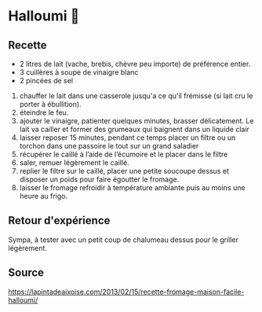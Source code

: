 # Halloumi 🧀

## Recette

- 2 litres de lait (vache, brebis, chèvre peu importe) de préférence entier.
- 3 cuillères à soupe de vinaigre blanc
- 2 pincées de sel

1. chauffer le lait dans une casserole jusqu'a ce qu'il frémisse (si lait cru le porter à ébullition).
2. éteindre le feu.
3. ajouter le vinaigre, patienter quelques minutes, brasser délicatement. Le lait va cailler et former des grumeaux qui baignent dans un liquide clair
4. laisser reposer 15 minutes, pendant ce temps placer un filtre ou un torchon dans une passoire le tout sur un grand saladier
5. récupérer le caillé à l’aide de l’écumoire et le placer dans le filtre
6. saler, remuer légèrement le caillé.
7. replier le filtre sur le caillé, placer une petite soucoupe dessus et disposer un poids pour faire égoutter le fromage.
8. laisser le fromage refroidir à température ambiante puis au moins une heure au frigo.

## Retour d'expérience

Sympa, à tester avec un petit coup de chalumeau dessus pour le griller légèrement.

## Source

<https://lapintadeaixoise.com/2013/02/15/recette-fromage-maison-facile-halloumi/>
